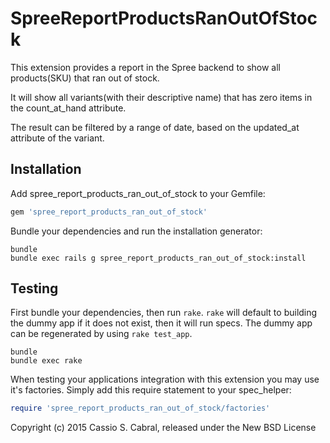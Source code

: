 SpreeReportProductsRanOutOfStock
================================

This extension provides a report in the Spree backend to show all products(SKU) that ran out of stock.

It will show all variants(with their descriptive name) that has zero items in the count_at_hand attribute.

The result can be filtered by a range of date, based on the updated_at attribute of the variant.


Installation
------------

Add spree_report_products_ran_out_of_stock to your Gemfile:

```ruby
gem 'spree_report_products_ran_out_of_stock'
```

Bundle your dependencies and run the installation generator:

```shell
bundle
bundle exec rails g spree_report_products_ran_out_of_stock:install
```

Testing
-------

First bundle your dependencies, then run `rake`. `rake` will default to building the dummy app if it does not exist, then it will run specs. The dummy app can be regenerated by using `rake test_app`.

```shell
bundle
bundle exec rake
```

When testing your applications integration with this extension you may use it's factories.
Simply add this require statement to your spec_helper:

```ruby
require 'spree_report_products_ran_out_of_stock/factories'
```

Copyright (c) 2015 Cassio S. Cabral, released under the New BSD License
